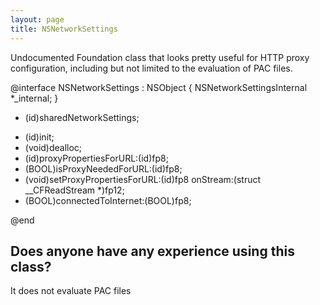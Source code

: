 ```yaml
---
layout: page
title: NSNetworkSettings
---
```


Undocumented Foundation class that looks pretty useful for HTTP proxy configuration, including but not limited to the evaluation of PAC files.

    
@interface NSNetworkSettings : NSObject
{
    NSNetworkSettingsInternal *_internal;
}

+ (id)sharedNetworkSettings;
- (id)init;
- (void)dealloc;
- (id)proxyPropertiesForURL:(id)fp8;
- (BOOL)isProxyNeededForURL:(id)fp8;
- (void)setProxyPropertiesForURL:(id)fp8 onStream:(struct __CFReadStream *)fp12;
- (BOOL)connectedToInternet:(BOOL)fp8;

@end


Does anyone have any experience using this class?
----
It does not evaluate PAC files


